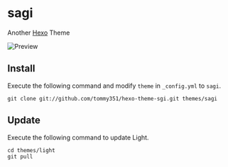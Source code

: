 sagi
=========

Another [Hexo](http://zespia.tw/hexo/) Theme

![Preview](http://ww4.sinaimg.cn/large/5a7a189bjw1e7zxwcrln4j21gr0qvati.jpg)

## Install

Execute the following command and modify `theme` in `_config.yml` to `sagi`.

```
git clone git://github.com/tommy351/hexo-theme-sgi.git themes/sagi
```

## Update

Execute the following command to update Light.

```
cd themes/light
git pull
```


